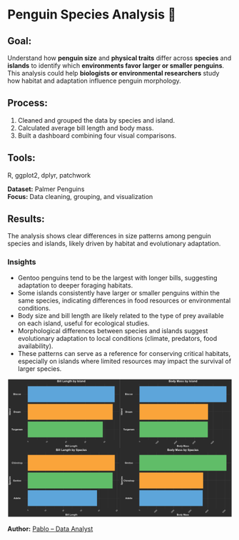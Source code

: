# Penguin Species Analysis 🐧

## Goal:
Understand how **penguin size** and **physical traits** differ across **species** and **islands** to identify which **environments favor larger or smaller penguins**.
This analysis could help **biologists or environmental researchers** study how habitat and adaptation influence penguin morphology.

## Process:
1. Cleaned and grouped the data by species and island.
2. Calculated average bill length and body mass.
3. Built a dashboard combining four visual comparisons.

## Tools:
R, ggplot2, dplyr, patchwork  

**Dataset:** Palmer Penguins  
**Focus:** Data cleaning, grouping, and visualization

## Results:
The analysis shows clear differences in size patterns among penguin species and islands, likely driven by habitat and evolutionary adaptation.

### Insights
- Gentoo penguins tend to be the largest with longer bills, suggesting adaptation to deeper foraging habitats.
- Some islands consistently have larger or smaller penguins within the same species, indicating differences in food resources or environmental conditions.
- Body size and bill length are likely related to the type of prey available on each island, useful for ecological studies.
- Morphological differences between species and islands suggest evolutionary adaptation to local conditions (climate, predators, food availability).
- These patterns can serve as a reference for conserving critical habitats, especially on islands where limited resources may impact the survival of larger species.

![Penguin Dashboard](penguin_dashboard.png)

**Author:** [Pablo – Data Analyst](https://github.com/PabloDataAnalyst)
